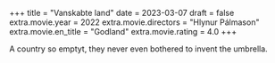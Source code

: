 +++
title = "Vanskabte land"
date = 2023-03-07
draft = false
extra.movie.year = 2022
extra.movie.directors = "Hlynur Pálmason"
extra.movie.en_title = "Godland"
extra.movie.rating = 4.0
+++

A country so emptyt, they never even bothered to invent the umbrella.<!-- more -->
